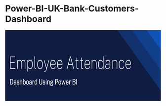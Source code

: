# Power-BI-UK-Bank-Customers-Dashboard

<img src="https://github.com/RadhikaDeshpande1010/Power-BI-Employee-Attendance-Dashboard/blob/main/Employee%20Attendance.png" height="230" width="1200">
